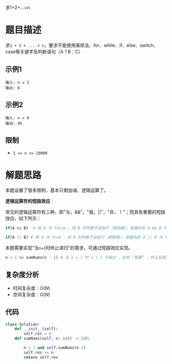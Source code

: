 求1+2+...+n

# 题目描述

求`1 + 2 + ... + n`，要求不能使用乘除法、for、while、if、else、switch、case等关键字及判断语句（A？B：C）

## 示例1

```
输入: n = 3
输出: 6
```

## 示例2

```
输入: n = 9
输出: 45
```

## 限制

- `1 <= n <= 10000`

# 解题思路

本题设置了很多限制，基本只剩加减、逻辑运算了。

**逻辑运算符的短路效应**：

常见的逻辑运算符有三种，即"与，&&"，"或，||"，"非，！"；而其有重要的短路效应，如下所示：

```python
if(A && B)  # 若 A 为 false ，则 B 的判断不会执行（即短路），直接判定 A && B 为 false

if(A || B) # 若 A 为 true ，则 B 的判断不会执行（即短路），直接判定 A || B 为 true
```

本题需要实现"当`n=1`时终止递归"的需求，可通过短路效应实现。

```python
n > 1 && sumNums(n - 1) # 当 n = 1 时 n > 1 不成立 ，此时 “短路” ，终止后续递归
```

## 复杂度分析

- 时间复杂度：$O(N)$
- 空间复杂度：$O(N)$

## 代码

```python
class Solution:
    def __init__(self):
        self.res = 0
    def sumNums(self, n: int) -> int:

        n > 1 and self.sumNums(n-1)
        self.res += n
        return self.res
```

